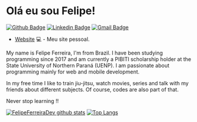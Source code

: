 # Olá eu sou Felipe!

[![Github Badge](https://img.shields.io/badge/GitHub-100000?style=for-the-badge&logo=github&logoColor=white&link=https://github.com/FelipeFerreiraDev)](https://github.com/FelipeFerreiraDev)
[![Linkedin Badge](https://img.shields.io/badge/LinkedIn-0077B5?style=for-the-badge&logo=linkedin&logoColor=white&link=https://www.linkedin.com/in/felipe-ferreira-62147a178/)](https://www.linkedin.com/in/felipe-ferreira-62147a178/)
[![Gmail Badge](https://img.shields.io/badge/Gmail-D14836?style=for-the-badge&logo=gmail&logoColor=white&link=mailto:felipeferreira.sp.dev@gmail.com)](mailto:felipeferreira.sp.dev@gmail.com/)


- [Website](https://felipeferreiradev.github.io/personal-website-v2/) 💻 - Meu site pessoal.

My name is Felipe Ferreira, I'm from Brazil. I have been studying programming since 2017 and am currently a PIBITI scholarship holder at the State University of Northern Paraná (UENP). I am passionate about programming mainly for web and mobile development.

In my free time I like to train jiu-jitsu, watch movies, series and talk with my friends about different subjects. Of course, codes are also part of that.

Never stop learning !!

[![FelipeFerreiraDev github stats](https://github-readme-stats.vercel.app/api?username=FelipeFerreiraDev&count_private=true&show_icons=true&theme=tokyonight)](https://github.com/FelipeFerreiraDev)
[![Top Langs](https://github-readme-stats.vercel.app/api/top-langs/?username=FelipeFerreiraDev&layout=compact&theme=tokyonight)](https://github.com/FelipeFerreiraDev)

